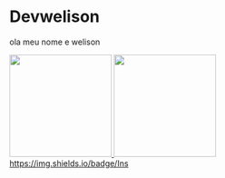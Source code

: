 # Devwelison
ola meu nome e welison
<div>
  <a href="https://https://github.com/welisonsilvasantos">
  <img height = "180em" src = "https://github-readme-stats.vercel.app/api?username=welisonsilvasantos&show_icons=true&theme=dracula&include_all_commits=true&count_private=true" /
       >
     <img height = "180em" src = "https://github-readme-stats.vercel.app/api/top-langs/?username=welisonsilvasantos&layout=compact&langs_count= 7 & theme = dracula" />
</div>
https://img.shields.io/badge/Ins
